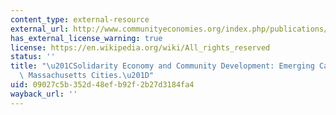 ```yaml
---
content_type: external-resource
external_url: http://www.communityeconomies.org/index.php/publications/articles/solidarity-economy-and-community-development-emerging-cases-three
has_external_license_warning: true
license: https://en.wikipedia.org/wiki/All_rights_reserved
status: ''
title: "\u201CSolidarity Economy and Community Development: Emerging Cases in Three\
  \ Massachusetts Cities.\u201D"
uid: 09027c5b-352d-48ef-b92f-2b27d3184fa4
wayback_url: ''
---
```


